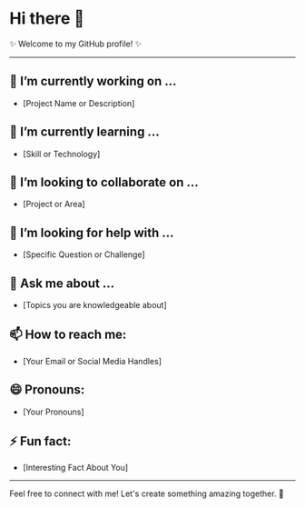 
# Hi there 👋

✨ Welcome to my GitHub profile! ✨

---

## 🔭 I’m currently working on ...
- [Project Name or Description]

## 🌱 I’m currently learning ...
- [Skill or Technology]

## 👯 I’m looking to collaborate on ...
- [Project or Area]

## 🤔 I’m looking for help with ...
- [Specific Question or Challenge]

## 💬 Ask me about ...
- [Topics you are knowledgeable about]

## 📫 How to reach me:
- [Your Email or Social Media Handles]

## 😄 Pronouns:
- [Your Pronouns]

## ⚡ Fun fact:
- [Interesting Fact About You]

---

Feel free to connect with me! Let's create something amazing together. 🚀
